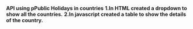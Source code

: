 **API using pPublic Holidays in countries**
**1.In HTML created a dropdown to show all the countries.**
**2.In javascript created a table to show the details of the country.**